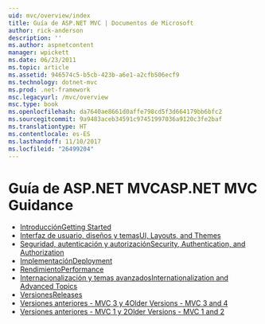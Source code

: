 ```yaml
---
uid: mvc/overview/index
title: Guía de ASP.NET MVC | Documentos de Microsoft
author: rick-anderson
description: ''
ms.author: aspnetcontent
manager: wpickett
ms.date: 06/23/2011
ms.topic: article
ms.assetid: 946574c5-b5cb-423b-a6e1-a2cfb506ecf9
ms.technology: dotnet-mvc
ms.prod: .net-framework
msc.legacyurl: /mvc/overview
msc.type: book
ms.openlocfilehash: da7640ae8661d0affe798cd5f3d664179bb6bfc2
ms.sourcegitcommit: 9a9483aceb34591c97451997036a9120c3fe2baf
ms.translationtype: HT
ms.contentlocale: es-ES
ms.lasthandoff: 11/10/2017
ms.locfileid: "26499204"
---
```

<a name="aspnet-mvc-guidance"></a><span data-ttu-id="60214-102">Guía de ASP.NET MVC</span><span class="sxs-lookup"><span data-stu-id="60214-102">ASP.NET MVC Guidance</span></span>
====================
- [<span data-ttu-id="60214-103">Introducción</span><span class="sxs-lookup"><span data-stu-id="60214-103">Getting Started</span></span>](getting-started/index.md)
- [<span data-ttu-id="60214-104">Interfaz de usuario, diseños y temas</span><span class="sxs-lookup"><span data-stu-id="60214-104">UI, Layouts, and Themes</span></span>](views/index.md)
- [<span data-ttu-id="60214-105">Seguridad, autenticación y autorización</span><span class="sxs-lookup"><span data-stu-id="60214-105">Security, Authentication, and Authorization</span></span>](security/index.md)
- [<span data-ttu-id="60214-106">Implementación</span><span class="sxs-lookup"><span data-stu-id="60214-106">Deployment</span></span>](deployment/index.md)
- [<span data-ttu-id="60214-107">Rendimiento</span><span class="sxs-lookup"><span data-stu-id="60214-107">Performance</span></span>](performance/index.md)
- [<span data-ttu-id="60214-108">Internacionalización y temas avanzados</span><span class="sxs-lookup"><span data-stu-id="60214-108">Internationalization and Advanced Topics</span></span>](advanced/index.md)
- [<span data-ttu-id="60214-109">Versiones</span><span class="sxs-lookup"><span data-stu-id="60214-109">Releases</span></span>](releases/index.md)
- [<span data-ttu-id="60214-110">Versiones anteriores - MVC 3 y 4</span><span class="sxs-lookup"><span data-stu-id="60214-110">Older Versions - MVC 3 and 4</span></span>](older-versions/index.md)
- [<span data-ttu-id="60214-111">Versiones anteriores - MVC 1 y 2</span><span class="sxs-lookup"><span data-stu-id="60214-111">Older Versions - MVC 1 and 2</span></span>](older-versions-1/index.md)
